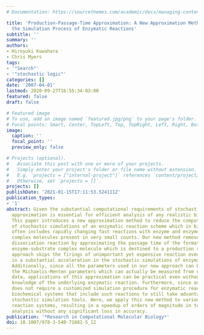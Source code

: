 ```yaml
---
# Documentation: https://sourcethemes.com/academic/docs/managing-content/

title: 'Production-Passage-Time Approximation: A New Approximation Method to Accelerate
  the Simulation Process of Enzymatic Reactions'
subtitle: ''
summary: ''
authors:
- Hiroyuki Kuwahara
- Chris Myers
tags:
- '"Search"'
- '"stochastic logic"'
categories: []
date: '2007-04-01'
lastmod: 2020-09-27T16:55:34-03:00
featured: false
draft: false

# Featured image
# To use, add an image named `featured.jpg/png` to your page's folder.
# Focal points: Smart, Center, TopLeft, Top, TopRight, Left, Right, BottomLeft, Bottom, BottomRight.
image:
  caption: ''
  focal_point: ''
  preview_only: false

# Projects (optional).
#   Associate this post with one or more of your projects.
#   Simply enter your project's folder or file name without extension.
#   E.g. `projects = ["internal-project"]` references `content/project/deep-learning/index.md`.
#   Otherwise, set `projects = []`.
projects: []
publishDate: '2021-01-15T17:11:53.524111Z'
publication_types:
- '1'
abstract: Given the substantial computational requirements of stochastic simulation,
  approximation is essential for efficient analysis of any realistic biochemical system.
  This paper introduces a new approximation method to reduce the computational cost
  of stochastic simulations of an enzymatic reaction scheme which in biochemical systems
  often includes rapidly changing fast reactions with enzyme and enzyme-substrate
  complex molecules present in very small counts. Our new method removes the substrate
  dissociation reaction by approximating the passage time of the formation of each
  enzyme-substrate complex molecule which is destined to a production reaction. This
  approach skips the firings of unimportant yet expensive reaction events, resulting
  in a substantial acceleration in the stochastic simulations of enzymatic reactions.
  Additionally, since all the parameters used in our new approach can be derived by
  the Michaelis-Menten parameters which can actually be measured from experimental
  data, applications of this approximation can be practical even without having full
  knowledge of the underlying enzymatic reaction. Furthermore, since our approach
  does not require a customized simulation procedure for enzymatic reactions, it allows
  biochemical systems that include such reactions to still take advantage of standard
  stochastic simulation tools. Here, we apply this new method to various enzymatic
  reaction systems, resulting in a speedup of orders of magnitude in temporal behavior
  analysis without any significant loss in accuracy.
publication: '*Research in Computational Molecular Biology*'
doi: 10.1007/978-3-540-71681-5_12
---
```

